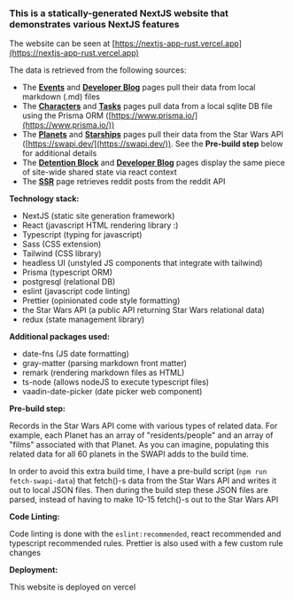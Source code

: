 ### This is a statically-generated NextJS website that demonstrates various NextJS features

The website can be seen at [https://nextjs-app-rust.vercel.app](https://nextjs-app-rust.vercel.app)

The data is retrieved from the following sources:

- The **[Events](https://nextjs-app-rust.vercel.app/events)** and **[Developer Blog](https://nextjs-app-rust.vercel.app/devblog)** pages pull their data from local markdown (.md) files
- The **[Characters](https://nextjs-app-rust.vercel.app/characters)** and **[Tasks](https://nextjs-app-rust.vercel.app/tasks)** pages pull data from a local sqlite DB file using the Prisma ORM ([https://www.prisma.io/](https://www.prisma.io/))
- The **[Planets](/https://nextjs-app-rust.vercel.appplanets)** and **[Starships](https://nextjs-app-rust.vercel.app/starships)** pages pull their data from the Star Wars API ([https://swapi.dev/](https://swapi.dev/)). See the **Pre-build step** below for additional details
- The **[Detention Block](https://nextjs-app-rust.vercel.app/detentionBlock)** and **[Developer Blog](https://nextjs-app-rust.vercel.app/devblog)** pages display the same piece of site-wide shared state via react context
- The **[SSR](https://nextjs-app-rust.vercel.app/ssr)** page retrieves reddit posts from the reddit API

**Technology stack:**

- NextJS (static site generation framework)
- React (javascript HTML rendering library :)
- Typescript (typing for javascript)
- Sass (CSS extension)
- Tailwind (CSS library)
- headless UI (unstyled JS components that integrate with tailwind)
- Prisma (typescript ORM)
- postgresql (relational DB)
- eslint (javascript code linting)
- Prettier (opinionated code style formatting)
- the Star Wars API (a public API returning Star Wars relational data)
- redux (state management library)

**Additional packages used:**

- date-fns (JS date formatting)
- gray-matter (parsing markdown front matter)
- remark (rendering markdown files as HTML)
- ts-node (allows nodeJS to execute typescript files)
- vaadin-date-picker (date picker web component)

**Pre-build step:**

Records in the Star Wars API come with various types of related data. For example, each Planet has an array of "residents/people" and an array of "films" associated with that Planet. As you can imagine, populating this related data for all 60 planets in the SWAPI adds to the build time.

In order to avoid this extra build time, I have a pre-build script (`npm run fetch-swapi-data`) that fetch()-s data from the Star Wars API and writes it out to local JSON files. Then during the build step these JSON files are parsed, instead of having to make 10-15 fetch()-s out to the Star Wars API

**Code Linting:**

Code linting is done with the `eslint:recommended`, react recommended and typescript recommended rules.  Prettier is also used with a few custom rule changes

**Deployment:**

This website is deployed on vercel